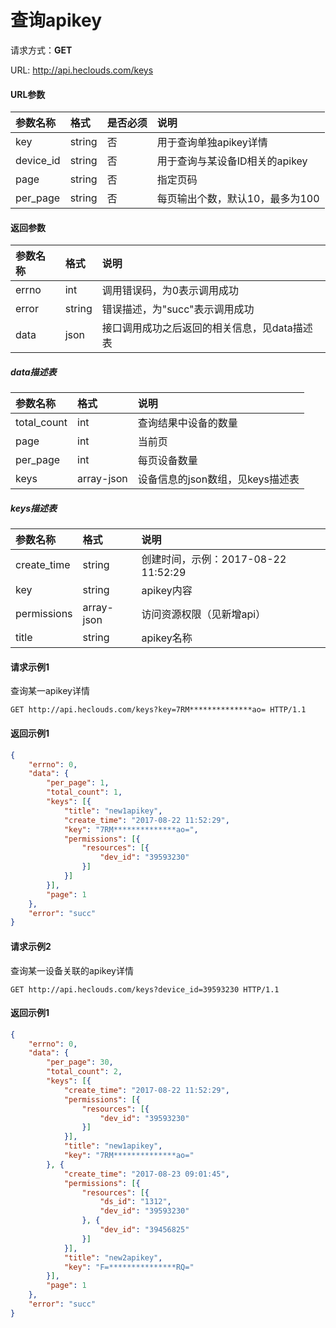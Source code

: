 # 查询apikey
请求方式：**GET**

URL: http://api.heclouds.com/keys

#### URL参数
参数名称 | 格式 | 是否必须 | 说明
:- | :- | :- | :- 
key  | string | 否 | 用于查询单独apikey详情
device_id | string | 否 | 用于查询与某设备ID相关的apikey
page | string | 否 | 指定页码
per_page | string | 否 | 每页输出个数，默认10，最多为100

#### 返回参数
参数名称 | 格式 | 说明
:- | :- | :- 
errno | int | 调用错误码，为0表示调用成功
error | string | 错误描述，为"succ"表示调用成功
data | json | 接口调用成功之后返回的相关信息，见data描述表

##### data描述表
参数名称 | 格式 | 说明
:- | :- | :- 
total_count | int | 查询结果中设备的数量
page | int | 当前页
per_page | int | 每页设备数量
keys | array-json | 设备信息的json数组，见keys描述表

##### keys描述表
参数名称 | 格式 |  说明
:- | :- | :- 
create_time | string | 创建时间，示例：2017-08-22 11:52:29
key | string | apikey内容
permissions | array-json | 访问资源权限（见新增api）
title | string | apikey名称


#### 请求示例1
查询某一apikey详情
```text
GET http://api.heclouds.com/keys?key=7RM**************ao= HTTP/1.1
```

#### 返回示例1
```json
{
	"errno": 0,
	"data": {
		"per_page": 1,
		"total_count": 1,
		"keys": [{
			"title": "new1apikey",
			"create_time": "2017-08-22 11:52:29",
			"key": "7RM**************ao=",
			"permissions": [{
				"resources": [{
					"dev_id": "39593230"
				}]
			}]
		}],
		"page": 1
	},
	"error": "succ"
}
```


#### 请求示例2
查询某一设备关联的apikey详情
```text
GET http://api.heclouds.com/keys?device_id=39593230 HTTP/1.1
```

#### 返回示例1
```json
{
	"errno": 0,
	"data": {
		"per_page": 30,
		"total_count": 2,
		"keys": [{
			"create_time": "2017-08-22 11:52:29",
			"permissions": [{
				"resources": [{
					"dev_id": "39593230"
				}]
			}],
			"title": "new1apikey",
			"key": "7RM**************ao="
		}, {
			"create_time": "2017-08-23 09:01:45",
			"permissions": [{
				"resources": [{
					"ds_id": "1312",
					"dev_id": "39593230"
				}, {
					"dev_id": "39456825"
				}]
			}],
			"title": "new2apikey",
			"key": "F=***************RQ="
		}],
		"page": 1
	},
	"error": "succ"
}
```